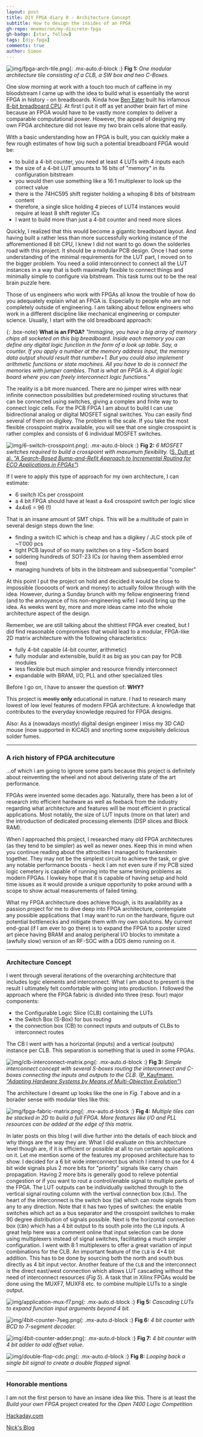 ```yaml
---
layout: post
title: DIY FPGA diary 0 - Architecture Concept
subtitle: How to design the insides of an FPGA
gh-repo: mnemocron/my-discrete-fpga
gh-badge: [star, follow]
tags: [diy-fpga]
comments: true
author: Simon
---
```


![img/fpga-arch-tile.png](img/fpga-arch-tile.png){: .mx-auto.d-block :}
**Fig 1:** _One modular architecture tile consisting of a CLB, a SW box and two C-Boxes._

One slow morning at work with a touch too much of caffeine in my bloodstream I came up with the idea to build what is essentially the worst FPGA in history - on breadboards. Kinda how [Ben Eater](https://eater.net/) built his infamous [8-bit breadboard CPU](https://eater.net/8bit).
At first I put it off as yet another brain fart of mine because an FPGA would have to be vastly more complex to deliver a comparable computational power.
However, the appeal of designing my own FPGA architecture did not leave my two brain cells alone that easily.

With a basic understanding how an FPGA is built, you can quickly make a few rough estimates of how big such a potential breadboard FPGA would be:
- to build a 4-bit counter, you need at least 4 LUTs with 4 inputs each
- the size of a 4-bit LUT amounts to 16 bits of "memory" in its configuration bitstream
- you would then use something like a 16:1 multiplexer to look up the correct value
- there is the 74HC595 shift register holding a whoping 8 bits of bitstream content
- therefore, a single slice holding 4 pieces of LUT4 instances would require at least 8 shift register ICs
- I want to build more than just a 4-bit counter and need more slices

Quickly, I realized that this would become a gigantic breadboard layout.
And having built a rather less than more successfully working instance of the afforementioned 8 bit CPU, I knew I did not want to go down the solderles road with this project. It should be a modular PCB design.
Once I had some understanding of the minimal requirements for the LUT part, I moved on to the bigger problem. You need a solid interconnect to connect all the LUT instances in a way that is both maximally flexible to connect things and minimally simple to configure via bitstream. 
This task turns out to be the real brain puzzle here.

Those of us engineers who work with FPGAs all know the trouble of how do you adequately explain what an FPGA is. Especially to people who are not completely outside of engineering. I am talking about fellow engineers who work in a different discipline like mechanical engineering or computer science.
Usually, I start with the old breadboard approach:

{: .box-note}
**What is an FPGA?**
_"Immagine, you have a big array of memory chips all socketed on this big breadboard. Inside each memory you can define any digital logic function in the form of a look up table. Say, a counter. If you apply a number at the memory address input, the memory data output should result that number+1. But you could also implement arithmetic functions or state machines. All you have to do is connect the memories with jumper cambles. That is what an FPGA is. A digial logic board where you can freely interconnect logic functions."_

The reality is a bit more nuanced. There are no jumper wires with near infinite connection possibilities but predetermined routing structures that can be connected using switches, giving a complex and finite way to connect logic cells.
For the PCB FPGA I am about to build I can use bidirectional analog or digital MOSFET signal switches. You can easily find several of them on digikey.
The problem is the scale.
If you take the most flexible crosspoint matrix available, you will see that one single crosspoint is rather complex and consists of 6 individual MOSFET switches.

![img/6-switch-crosspoint.png](img/6-switch-crosspoint.png){: .mx-auto.d-block :}
**Fig 2:** _6 MOSFET switches required to build a crosspoint with maxumum flexibility._ ([S. Dutt et al. _"A Search-Based Bump-and-Refit Approach to Incremental Routing for ECO Applications in FPGAs"_](https://www.researchgate.net/publication/232635351))

If I were to apply this type of approach for my own architecture, I can estimate:
- 6 switch ICs per crosspoint
- a 4 bit FPGA should have at least a 4x4 crosspoint switch per logic slice
- 4x4x6 = 96 (!)

That is an insane amount of SMT chips. This will be a multitude of pain in several design steps down the line:
- finding a switch IC which is cheap and has a digikey / JLC stock pile of ~1'000 pcs
- tight PCB layout of so many switches on a tiny ~5x5cm board
- soldering hundreds of SOT-23 ICs (or having them assembled error free)
- managing hundrets of bits in the bitstream and subsequential "compiler"

At this point I put the project on hold and decided it would be close to impossible (looooots of work and money) to actually follow through with the idea.
However, during a Sunday brunch with my fellow engineering friend (and to the annoyance of his non-engineering wife) I would bring up the idea. 
As weeks went by, more and more ideas came into the whole architecture aspect of the design.

Remember, we are still talking about the shittiest FPGA ever created, 
but I did find reasonable compromises that would lead to a modular, FPGA-like 2D matrix architecture with the following characteristics:
- fully 4-bit capable (4-bit counter, arithmetic)
- fully modular and extensible, build it as big as you can pay for PCB modules
- less flexible but much simpler and resource friendly interconnect
- expandable with BRAM, I/O, PLL and other specialized tiles

Before I go on, I have to answer the question of: __WHY?__

This project is ~~mostly~~ __only__ educational in nature. I had to research many lowest of low level features of modern FPGA architecture.
A knowledge that contributes to the everyday knowledge required for FPGA designs. 

Also: As a (nowadays mostly) digital design engineer I miss my 3D CAD mouse (now supported in KiCAD) and snorting some exquisitely delicious solder fumes.

---

### A rich history of FPGA architecuture

...of which i am going to ignore some parts because this project is definitely about reinventing the wheel and not about delivering state of the art performance.

FPGAs were invented some decades ago. Naturally, there has been a lot of research into efficient hardware as well as feeback from the industry regarding what architecture and features will be most efficient in practical applications. 
Most notably, the size of LUT inputs (more on that later) and the introduction of dedicated processing elements (DSP slices and Block RAM).

When I approached this project, I researched many old FPGA architectures (as they tend to be simpler) as well as newer ones.
Keep this in mind when you continue reading about the attrocities I managed to frankenstein together.
They may not be the simplest circuit to achieve the task, or give any notable performance boosts - heck I am not even sure if my PCB sized logic cemetery is capable of running into the same timing problems as modern FPGAs. 
I lowkey hope that it is capable of having setup and hold time issues as it would provide a unique opportunity to poke around with a scope to show actual measurements of failed timing.

What my FPGA architecture does achieve though, is its availability as a passion project for me to dive deep into FPGA architecture, contemplate any possible applications that I may want to run on the hardware, figure out potential bottlenecks and mitigate them with my own solutions.
My current end-goal (if I am ever to go there) is to expand the FPGA to a poster sized art piece having BRAM and analog peripheral I/O blocks to immitate a (awfully slow) version of an RF-SOC with a DDS demo running on it.

---

### Architecture Concept

I went through several iterations of the overarching architecture that includes logic elements and interconnect. What I am about to present is the result I ultimately felt comfortable with going into production.
I followed the approach where the FPGA fabric is divided into three (resp. four) major components:
- the Configurable Logic Slice (CLB) containing the LUTs
- the Switch Box (S-Box) for bus routing
- the connection box (CB) to connect inputs and outputs of CLBs to interconnect routes

The CB I went with has a horizontal (inputs) and a vertical (outputs) instance per CLB.
This separation is something that is used in some FPGAs. 

![img/clb-interconnect-matrix.png](img/clb-interconnect-matrix.png){: .mx-auto.d-block :}
**Fig 3:** _Simple interconnect concept with several S-boxes routing the interconnect and C-boxes connecting the inputs and outputs to the CLB._ ([P. Kaufmann, _"Adapting Hardware Systems by Means of Multi-Objective Evolution"_](https://www.researchgate.net/publication/282769665))

The architecture I dreamt up looks like the one in _Fig. 1_ above and in a borader sense with modular tiles like this:

![img/fpga-fabric-matrix.png](img/fpga-fabric-matrix.png){: .mx-auto.d-block :}
**Fig 4:** _Multiple tiles can be stacked in 2D to build a full FPGA. More features like I/O and PLL resources can be added at the edge of this matrix._

In later posts on this blog I will dive further into the details of each block and why things are the way they are.
What I did evaluate on this architecture level though are, if it is efficient or possible at all to run certain applications on it.
Let me mention some of the features my proposed architecture has to show.
I decided for a 6 bit wide interconnect bus which I intend to use for 4 bit wide signals plus 2 more bits for "priority" signals like carry chain propagation. Having 2 more bits is generally good to relieve potential congestion or if you want to rout a control/enable signal to multiple parts of the FPGA.
The LUT outputs can be individually switched through to the vertical signal routing column with the vertival connection box (`CBv`).
The heart of the interconnect is the switch box (`SW`) which can route signals from any to any direction. Note that it has two types of switches: the enable switches which act as a bus separator and the crosspoint switches to make 90 degree distribution of signals possible.
Next is the horizontal connection box (`CBh`) which has a 4 bit output to its south pole into the `CLB` inputs.
A great help here was a comment online that input selection can be done using multiplexers instead of signal switches, facilitating a much simpler configuration. I went with 8:1 multiplexers to offer a great variation of input combinations for the CLB.
An important feature of the `CLB` is 4+4 bit addition. This has to be done by sourcing both the north and south bus directly as 4 bit input vector.
Another feature of the `CLB` and the interconnect is the direct east/west connection which allows LUT cascading without the need of interconnect resources (_Fig 5_). A task that in Xilinx FPGAs would be done using the MUXF7, MUXF8 etc. to combine multiple LUTs to a single output.

![img/application-mux-f7.png](img/application-mux-f7.png){: .mx-auto.d-block :}
**Fig 5:** _Cascading LUTs to expand function input arguments beyond 4 bit._

![img/4bit-counter-7seg.png](img/4bit-counter-7seg.png){: .mx-auto.d-block :}
**Fig 6:** _4 bit counter with BCD to 7-segment decoder._

![img/4bit-counter-adder.png](img/4bit-counter-adder.png){: .mx-auto.d-block :}
**Fig 7:** _4 bit counter with 4 bit adder to add offset value._

![img/double-flop-cdc.png](img/double-flop-cdc.png){: .mx-auto.d-block :}
**Fig 8:** _Looping back a single bit signal to create a double flopped signal._

---

### Honorable mentions

I am not the first person to have an insane idea like this. There is at least the _Build your own FPGA_ project created for the _Open 7400 Logic Competition_

[Hackaday.com](https://hackaday.com/2012/11/01/discrete-fpga-will-probably-win-the-7400-logic-competition/)

[Nick's Blog](http://blog.notdot.net/2012/10/Build-your-own-FPGA)





